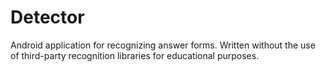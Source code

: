 # Detector
Android application for recognizing answer forms. 
Written without the use of third-party recognition libraries for educational purposes.
